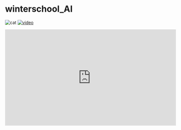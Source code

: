 # winterschool_AI

![cat](https://user-images.githubusercontent.com/85712968/211242109-08f15e15-a735-4655-aaf0-173e8b3683f8.jpg)
[![video](https://user-images.githubusercontent.com/85712968/211242333-06eb5d97-2d30-4abe-a628-2e97ae9fbcd0.jpg)](https://www.youtube.com/watch?v=qRMr0AhwlJw)
<html>
  <head></head>
  <body>
    <iframe width="560" height="315" src="https://www.youtube.com/embed/qRMr0AhwlJw" title="YouTube video player" frameborder="0" allow="accelerometer; autoplay; clipboard-write; encrypted-media; gyroscope; picture-in-picture; web-share" allowfullscreen></iframe>
  </body>
</html>
